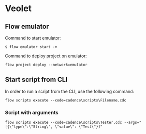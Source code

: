 # Veolet


## Flow emulator

Command to start emulator:

```
$ flow emulator start -v
```

Command to deploy project on emulator:

```
flow project deploy --network=emulator
```

## Start script from CLI

In order to run a script from the CLI, use the following command:

```
flow scripts execute --code=cadence\scripts\Filename.cdc
```

### Script with arguments
```
flow scripts execute --code=cadence\scripts\Tester.cdc --args="[{\"type\":\"String\", \"value\": \"Test\"}]"
```
